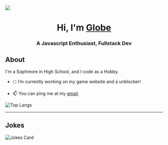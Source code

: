 <img src="https://readme-typing-svg.herokuapp.com?vCenter=true&lines=Hi!+I'm+Globe!;Javascript+enthusiast;Owner+of+Globalwide+Games">
<h1 align="center">Hi, I'm <a href="https://notamplify.online">Globe</a></h1>
<h3 align="center">A Javascript Enthusiast, Fullstack Dev</h3>
<h2>About</h2>
I'm a Sophmore in High School, and I code as a Hobby.

- 🌕 I’m currently working on my game website and a unblocker!

- 📫 You can ping me at my [email](mailto:theglobegames@gmail.com).

![Top Langs](https://github-readme-stats.vercel.app/api/top-langs/?username=GlobeTheDev&theme=github_dark)
<hr>
<h2>Jokes</h2>
<img src="https://readme-jokes.vercel.app/api" alt="Jokes Card" />

</html>
